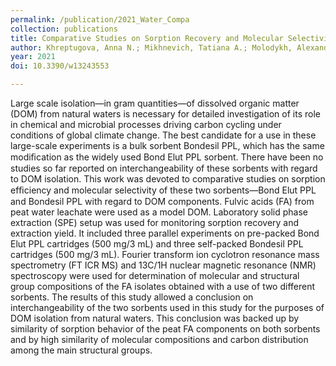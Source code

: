 ```yaml
---
permalink: /publication/2021_Water_Compa
collection: publications
title: Comparative Studies on Sorption Recovery and Molecular Selectivity of Bondesil PPL versus Bond Elut PPL Sorbents with Regard to Fulvic Acids
author: Khreptugova, Anna N.; Mikhnevich, Tatiana A.; Molodykh, Alexandra A.; Melnikova, Sofia V.; Konstantinov, Andrey I.; Rukhovich, Gleb D.; Volikov, Alexander B.; Perminova, Irina V.
year: 2021
doi: 10.3390/w13243553

---
```


Large scale isolation—in gram quantities—of dissolved organic matter (DOM) from natural waters is necessary for detailed investigation of its role in chemical and microbial processes driving carbon cycling under conditions of global climate change. The best candidate for a use in these large-scale experiments is a bulk sorbent Bondesil PPL, which has the same modiﬁcation as the widely used Bond Elut PPL sorbent. There have been no studies so far reported on interchangeability of these sorbents with regard to DOM isolation. This work was devoted to comparative studies on sorption efﬁciency and molecular selectivity of these two sorbents—Bond Elut PPL and Bondesil PPL with regard to DOM components. Fulvic acids (FA) from peat water leachate were used as a model DOM. Laboratory solid phase extraction (SPE) setup was used for monitoring sorption recovery and extraction yield. It included three parallel experiments on pre-packed Bond Elut PPL cartridges (500 mg/3 mL) and three self-packed Bondesil PPL cartridges (500 mg/3 mL). Fourier transform ion cyclotron resonance mass spectrometry (FT ICR MS) and 13C/1H nuclear magnetic resonance (NMR) spectroscopy were used for determination of molecular and structural group compositions of the FA isolates obtained with a use of two different sorbents. The results of this study allowed a conclusion on interchangeability of the two sorbents used in this study for the purposes of DOM isolation from natural waters. This conclusion was backed up by similarity of sorption behavior of the peat FA components on both sorbents and by high similarity of molecular compositions and carbon distribution among the main structural groups.
